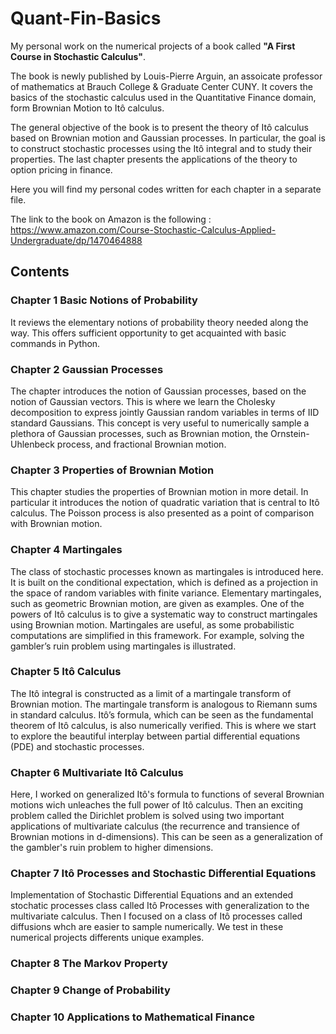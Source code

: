 # Quant-Fin-Basics
My personal work on the numerical projects of a book called **"A First Course in Stochastic Calculus"**.

The book is newly published by Louis-Pierre Arguin, an assoicate professor of mathematics at Brauch College & Graduate Center CUNY. It covers the basics of the stochastic calculus used in the Quantitative Finance domain, form Brownian Motion to Itô calculus.

The general objective of the book is to present the theory of Itô calculus based on Brownian motion and Gaussian processes. In particular, the goal is to construct stochastic processes using the Itô integral and to study their properties. The last chapter presents the applications of the theory to option pricing in finance.

Here you will find my personal codes written for each chapter in a separate file.

The link to the book on Amazon is the following : https://www.amazon.com/Course-Stochastic-Calculus-Applied-Undergraduate/dp/1470464888

## Contents

### Chapter 1 Basic Notions of Probability

It reviews the elementary notions of probability theory needed along the way. This offers sufficient opportunity to get acquainted with basic commands in Python.

### Chapter 2 Gaussian Processes

The chapter introduces the notion of Gaussian processes, based on the notion of Gaussian vectors. This is where we learn the Cholesky decomposition to express jointly Gaussian random variables in terms of IID standard Gaussians. This concept is very useful to numerically sample a plethora of Gaussian processes, such as Brownian motion, the Ornstein-Uhlenbeck process, and fractional Brownian motion.

### Chapter 3 Properties of Brownian Motion

This chapter studies the properties of Brownian motion in more detail. In particular it introduces the notion of quadratic variation that is central to Itô calculus. The Poisson process is also presented as a point of comparison with Brownian motion.

### Chapter 4 Martingales

The class of stochastic processes known as martingales is introduced here. It is built on the conditional expectation, which is defined as a projection in the space of random variables with finite variance. Elementary martingales, such as geometric Brownian motion, are given as examples. One of the powers of Itô calculus is to give a systematic way to construct martingales using Brownian motion. Martingales are useful, as some probabilistic computations are simplified in this framework. For example, solving the gambler’s ruin problem using martingales is illustrated.

### Chapter 5 Itô Calculus

The Itô integral is constructed as a limit of a martingale transform of Brownian motion. The martingale transform is analogous to Riemann sums in standard calculus. Itô’s formula, which can be seen as the fundamental theorem of Itô calculus, is also numerically verified. This is where we start to explore the beautiful interplay between partial differential equations (PDE) and stochastic processes.

### Chapter 6 Multivariate Itô Calculus

Here, I worked on generalized Itô's formula to functions of several Brownian motions wich unleaches the full power of Itô calculus. Then an exciting problem called the Dirichlet problem is solved using two important applications of multivariate calculus (the recurrence and transience of Brownian motions in d-dimensions). This can be seen as a generalization of the gambler's ruin problem to higher dimensions.

### Chapter 7 Itô Processes and Stochastic Differential Equations

Implementation of Stochastic Differential Equations and an extended stochatic processes class called Itô Processes with generalization to the multivariate calculus.
Then I focused on a class of Itô processes called diffusions whch are easier to sample numerically. We test in these numerical projects differents unique examples.

### Chapter 8 The Markov Property

### Chapter 9 Change of Probability

### Chapter 10 Applications to Mathematical Finance
